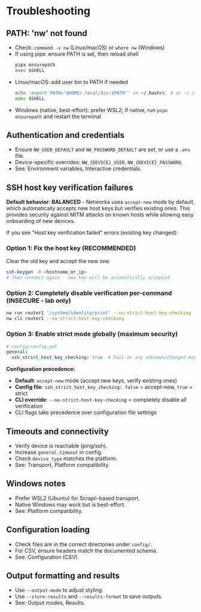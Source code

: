 # Troubleshooting

## PATH: 'nw' not found

- Check: `command -v nw` (Linux/macOS) or `where nw` (Windows)
- If using pipx: ensure PATH is set, then reload shell
	```bash
	pipx ensurepath
	exec $SHELL
	```
- Linux/macOS: add user bin to PATH if needed
	```bash
	echo 'export PATH="$HOME/.local/bin:$PATH"' >> ~/.bashrc  # or ~/.zshrc
	exec $SHELL
	```
- Windows (native, best-effort): prefer WSL2; if native, run `pipx ensurepath` and restart the terminal

## Authentication and credentials
- Ensure `NW_USER_DEFAULT` and `NW_PASSWORD_DEFAULT` are set, or use a `.env` file.
- Device-specific overrides: `NW_{DEVICE}_USER`, `NW_{DEVICE}_PASSWORD`.
- See: Environment variables, Interactive credentials.

## SSH host key verification failures

**Default behavior: BALANCED** - Networka uses `accept-new` mode by default, which automatically accepts new host keys but verifies existing ones. This provides security against MITM attacks on known hosts while allowing easy onboarding of new devices.

If you see "Host key verification failed" errors (existing key changed):

### Option 1: Fix the host key (RECOMMENDED)

Clear the old key and accept the new one:

```bash
ssh-keygen -R <hostname_or_ip>
# Then connect again - new key will be automatically accepted
```

### Option 2: Completely disable verification per-command (INSECURE - lab only)

```bash
nw run router1 '/system/identity/print' --no-strict-host-key-checking
nw cli router1 --no-strict-host-key-checking
```

### Option 3: Enable strict mode globally (maximum security)

```yaml
# config/config.yml
general:
  ssh_strict_host_key_checking: true  # Fail on any unknown/changed key
```

**Configuration precedence:**

- **Default**: `accept-new` mode (accept new keys, verify existing ones)
- **Config file**: `ssh_strict_host_key_checking: false` = accept-new, `true` = strict
- **CLI override**: `--no-strict-host-key-checking` = completely disable all verification
- CLI flags take precedence over configuration file settings

## Timeouts and connectivity

- Verify device is reachable (ping/ssh).
- Increase `general.timeout` in config.
- Check `device_type` matches the platform.
- See: Transport, Platform compatibility.

## Windows notes

- Prefer WSL2 (Ubuntu) for Scrapli-based transport.
- Native Windows may work but is best-effort.
- See: Platform compatibility.

## Configuration loading

- Check files are in the correct directories under `config/`.
- For CSV, ensure headers match the documented schema.
- See: Configuration (CSV).

## Output formatting and results

- Use `--output-mode` to adjust styling.
- Use `--store-results` and `--results-format` to save outputs.
- See: Output modes, Results.
